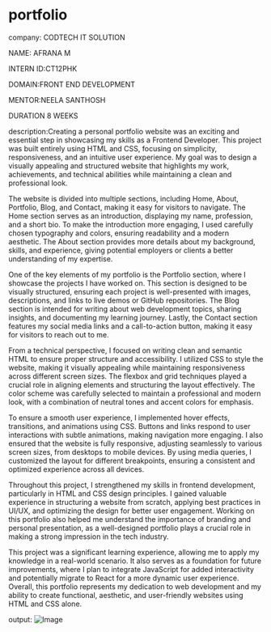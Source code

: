 # portfolio
company: CODTECH IT SOLUTION

NAME: AFRANA M

INTERN ID:CT12PHK

DOMAIN:FRONT END DEVELOPMENT

MENTOR:NEELA SANTHOSH

DURATION 8 WEEKS

description:Creating a personal portfolio website was an exciting and essential step in showcasing my skills as a Frontend Developer. This project was built entirely using HTML and CSS, focusing on simplicity, responsiveness, and an intuitive user experience. My goal was to design a visually appealing and structured website that highlights my work, achievements, and technical abilities while maintaining a clean and professional look.

The website is divided into multiple sections, including Home, About, Portfolio, Blog, and Contact, making it easy for visitors to navigate. The Home section serves as an introduction, displaying my name, profession, and a short bio. To make the introduction more engaging, I used carefully chosen typography and colors, ensuring readability and a modern aesthetic. The About section provides more details about my background, skills, and experience, giving potential employers or clients a better understanding of my expertise.

One of the key elements of my portfolio is the Portfolio section, where I showcase the projects I have worked on. This section is designed to be visually structured, ensuring each project is well-presented with images, descriptions, and links to live demos or GitHub repositories. The Blog section is intended for writing about web development topics, sharing insights, and documenting my learning journey. Lastly, the Contact section features my social media links and a call-to-action button, making it easy for visitors to reach out to me.

From a technical perspective, I focused on writing clean and semantic HTML to ensure proper structure and accessibility. I utilized CSS to style the website, making it visually appealing while maintaining responsiveness across different screen sizes. The flexbox and grid techniques played a crucial role in aligning elements and structuring the layout effectively. The color scheme was carefully selected to maintain a professional and modern look, with a combination of neutral tones and accent colors for emphasis.

To ensure a smooth user experience, I implemented hover effects, transitions, and animations using CSS. Buttons and links respond to user interactions with subtle animations, making navigation more engaging. I also ensured that the website is fully responsive, adjusting seamlessly to various screen sizes, from desktops to mobile devices. By using media queries, I customized the layout for different breakpoints, ensuring a consistent and optimized experience across all devices.

Throughout this project, I strengthened my skills in frontend development, particularly in HTML and CSS design principles. I gained valuable experience in structuring a website from scratch, applying best practices in UI/UX, and optimizing the design for better user engagement. Working on this portfolio also helped me understand the importance of branding and personal presentation, as a well-designed portfolio plays a crucial role in making a strong impression in the tech industry.

This project was a significant learning experience, allowing me to apply my knowledge in a real-world scenario. It also serves as a foundation for future improvements, where I plan to integrate JavaScript for added interactivity and potentially migrate to React for a more dynamic user experience. Overall, this portfolio represents my dedication to web development and my ability to create functional, aesthetic, and user-friendly websites using HTML and CSS alone.

output: ![Image](https://github.com/user-attachments/assets/681e3562-7803-4b96-8198-c452a21addf0)
